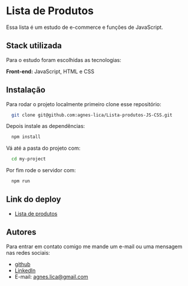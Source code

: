 
# Lista de Produtos

Essa lista é um estudo de e-commerce e funções de JavaScript.




## Stack utilizada

Para o estudo foram escolhidas as tecnologias:

**Front-end:** JavaScript, HTML e CSS



## Instalação

Para rodar o projeto localmente primeiro clone esse repositório:

```bash
  git clone git@github.com:agnes-lica/Lista-produtos-JS-CSS.git
```
Depois instale as dependências:

```bash
  npm install
```

Vá até a pasta do projeto com:

```bash
  cd my-project
```

Por fim rode o servidor com:

```bash
  npm run
```
## Link do deploy

- [Lista de produtos](https://agnes-lica.github.io/Lista-produtos-JS-CSS/)



## Autores

Para entrar em contato comigo me mande um e-mail ou uma mensagem nas redes sociais:

- [github](https://www.github.com/agnes-lica)
- [LinkedIn](https://www.linkedin.com/in/agnesmr/)
- E-mail: agnes.lica@gmail.com



